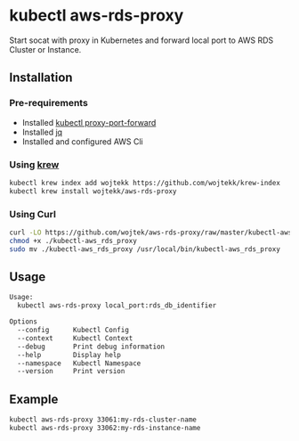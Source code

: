 # kubectl aws-rds-proxy

Start socat with proxy in Kubernetes and forward local port to AWS RDS Cluster or Instance.

## Installation

### Pre-requirements

* Installed [kubectl proxy-port-forward](https://github.com/kvaps/kubectl-proxy-port-forward)
* Installed [jq](https://jqlang.github.io/jq/)
* Installed and configured AWS Cli

### Using [krew](https://krew.sigs.k8s.io/)

```bash
kubectl krew index add wojtekk https://github.com/wojtekk/krew-index
kubectl krew install wojtekk/aws-rds-proxy
```

### Using Curl

```bash
curl -LO https://github.com/wojtek/aws-rds-proxy/raw/master/kubectl-aws_rds_proxy
chmod +x ./kubectl-aws_rds_proxy
sudo mv ./kubectl-aws_rds_proxy /usr/local/bin/kubectl-aws_rds_proxy
```

## Usage

```bash
Usage:
  kubectl aws-rds-proxy local_port:rds_db_identifier

Options
  --config      Kubectl Config
  --context     Kubectl Context
  --debug       Print debug information
  --help        Display help
  --namespace   Kubectl Namespace
  --version     Print version
```

## Example

```bash
kubectl aws-rds-proxy 33061:my-rds-cluster-name
kubectl aws-rds-proxy 33062:my-rds-instance-name
```
